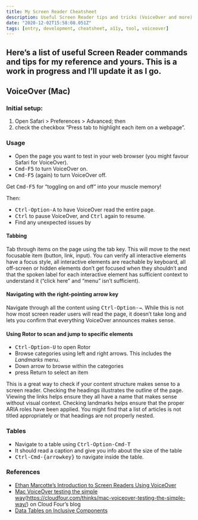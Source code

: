 ```yaml
---
title: My Screen Reader Cheatsheet
description: Useful Screen Reader tips and tricks (VoiceOver and more) for my reference and yours
date: "2020-12-02T15:58:08.051Z"
tags: [entry, development, cheatsheet, a11y, tool, voiceover]
---
```

Here’s a list of useful Screen Reader commands and tips for my reference and yours. This is a work in progress and I’ll update it as I go.
---

## VoiceOver (Mac)

### Initial setup:

1. Open Safari > Preferences > Advanced; then 
1. check the checkbox “Press tab to highlight each item on a webpage”.

### Usage

- Open the page you want to test in your web browser (you might favour Safari for VoiceOver).
- <kbd>Cmd-F5</kbd> to turn VoiceOver on.
- <kbd>Cmd-F5</kbd> (again) to turn VoiceOver off.

Get <kbd>Cmd-F5</kbd> for “toggling on and off” into your muscle memory!

Then:

- <kbd>Ctrl-Option-A</kbd> to have VoiceOver read the entire page.
- <kbd>Ctrl</kbd> to pause VoiceOver, and <kbd>Ctrl</kbd> again to resume.
- Find any unexpected issues by

#### Tabbing

Tab through items on the page using the tab key. This will move to the next focusable item (button, link, input). You can verify all interactive elements have a focus style, all interactive elements are reachable by keyboard, all off-screen or hidden elements don’t get focused when they shouldn’t and that the spoken label for each interactive element has sufficient context to understand it (“click here” and “menu” isn’t sufficient). 

#### Navigating with the right-pointing arrow key

Navigate through all the content using <kbd>Ctrl-Option-→</kbd>. While this is not how most screen reader users will read the page, it doesn’t take long and lets you confirm that everything VoiceOver announces makes sense.

#### Using Rotor to scan and jump to specific elements

- <kbd>Ctrl-Option-U</kbd> to open Rotor
- Browse categories using left and right arrows. This includes the _Landmarks_ menu.
- Down arrow to browse within the categories
- press Return to select an item

This is a great way to check if your content structure makes sense to a screen reader. Checking the headings illustrates the outline of the page. Viewing the links helps ensure they all have a name that makes sense without visual context. Checking landmarks helps ensure that the proper ARIA roles have been applied. You might find that a list of articles is not titled appropriately or that headings are not properly nested.

### Tables
- Navigate to a table using <kbd>Ctrl-Option-Cmd-T<kbd>
- It should read a caption and give you info about the size of the table
- <kbd>Ctrl-Cmd-{arrowkey}</kbd> to navigate inside the table.

### References

- [Ethan Marcotte’s Introduction to Screen Readers Using VoiceOver](https://thegymnasium.com/take5/introduction-to-screen-readers-using-voiceover)
- [Mac VoiceOver testing the simple way](https://cloudfour.com/thinks/mac-voiceover-testing-the-simple-way/)(https://cloudfour.com/thinks/mac-voiceover-testing-the-simple-way/) on Cloud Four’s blog
- [Data Tables on Inclusive Components](https://inclusive-components.design/data-tables/)
